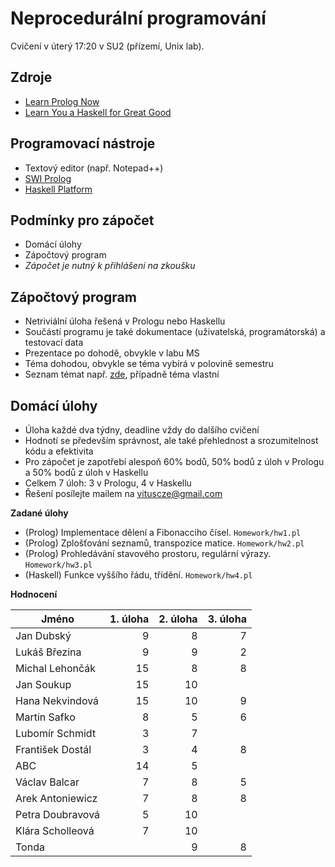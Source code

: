 Neprocedurální programování
===========================

Cvičení v úterý 17:20 v SU2 (přízemí, Unix lab).

Zdroje
------

- [Learn Prolog Now](http://www.learnprolognow.org/)
- [Learn You a Haskell for Great Good](http://learnyouahaskell.com/)

Programovací nástroje
---------------------

- Textový editor (např. Notepad++)
- [SWI Prolog](http://www.swi-prolog.org/)
- [Haskell Platform](https://www.haskell.org/platform/)

Podmínky pro zápočet
--------------------

- Domácí úlohy
- Zápočtový program
- *Zápočet je nutný k přihlášení na zkoušku*

Zápočtový program
-----------------

- Netriviální úloha řešená v Prologu nebo Haskellu
- Součástí programu je také dokumentace (uživatelská, programátorská) a testovací data
- Prezentace po dohodě, obvykle v labu MS
- Téma dohodou, obvykle se téma vybírá v polovině semestru
- Seznam témat např. [zde](http://kti.mff.cuni.cz/~hric/vyuka/pl_prikl_win.pdf), případně téma vlastní 

Domácí úlohy
------------

- Úloha každé dva týdny, deadline vždy do dalšího cvičení
- Hodnotí se především správnost, ale také přehlednost a srozumitelnost kódu a efektivita
- Pro zápočet je zapotřebí alespoň 60% bodů, 50% bodů z úloh v Prologu a 50% bodů z úloh v Haskellu
- Celkem 7 úloh: 3 v Prologu, 4 v Haskellu
- Řešení posílejte mailem na vituscze@gmail.com

**Zadané úlohy**

- (Prolog) Implementace dělení a Fibonacciho čísel. `Homework/hw1.pl`
- (Prolog) Zplošťování seznamů, transpozice matice. `Homework/hw2.pl`
- (Prolog) Prohledávání stavového prostoru, regulární výrazy. `Homework/hw3.pl`
- (Haskell) Funkce vyššího řádu, třídění. `Homework/hw4.pl`

**Hodnocení**

| Jméno             | 1. úloha | 2. úloha | 3. úloha |
| ----------------- | --------:| --------:| --------:|
| Jan Dubský        |        9 |        8 |        7 |
| Lukáš Březina     |        9 |        9 |        2 |
| Michal Lehončák   |       15 |        8 |        8 |
| Jan Soukup        |       15 |       10 |          |
| Hana Nekvindová   |       15 |       10 |        9 |
| Martin Safko      |        8 |        5 |        6 |
| Lubomír Schmidt   |        3 |        7 |          |
| František Dostál  |        3 |        4 |        8 |
| ABC               |       14 |        5 |          |
| Václav Balcar     |        7 |        8 |        5 |
| Arek Antoniewicz  |        7 |        8 |        8 |
| Petra Doubravová  |        5 |       10 |          |
| Klára Scholleová  |        7 |       10 |          |
| Tonda             |          |        9 |        8 |
